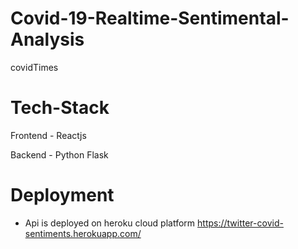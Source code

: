 # Covid-19-Realtime-Sentimental-Analysis

covidTimes

# Tech-Stack

Frontend - Reactjs

Backend - Python Flask

# Deployment

- Api is deployed on heroku cloud platform 
https://twitter-covid-sentiments.herokuapp.com/